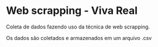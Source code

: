 <h1> Web scrapping - Viva Real </h1>

<p> Coleta de dados fazendo uso da técnica de web scrapping.</p>

<p> Os dados são coletados e armazenados em um arquivo .csv </p>
